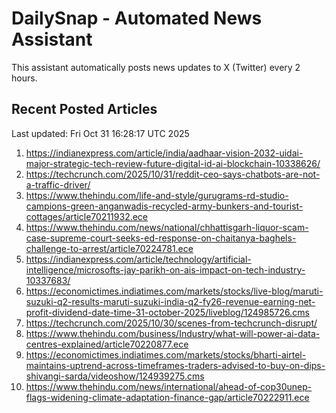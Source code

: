 # DailySnap - Automated News Assistant

This assistant automatically posts news updates to X (Twitter) every 2 hours.

## Recent Posted Articles

Last updated: Fri Oct 31 16:28:17 UTC 2025

1. https://indianexpress.com/article/india/aadhaar-vision-2032-uidai-major-strategic-tech-review-future-digital-id-ai-blockchain-10338626/
2. https://techcrunch.com/2025/10/31/reddit-ceo-says-chatbots-are-not-a-traffic-driver/
3. https://www.thehindu.com/life-and-style/gurugrams-rd-studio-campions-green-anganwadis-recycled-army-bunkers-and-tourist-cottages/article70211932.ece
4. https://www.thehindu.com/news/national/chhattisgarh-liquor-scam-case-supreme-court-seeks-ed-response-on-chaitanya-baghels-challenge-to-arrest/article70224781.ece
5. https://indianexpress.com/article/technology/artificial-intelligence/microsofts-jay-parikh-on-ais-impact-on-tech-industry-10337683/
6. https://economictimes.indiatimes.com/markets/stocks/live-blog/maruti-suzuki-q2-results-maruti-suzuki-india-q2-fy26-revenue-earning-net-profit-dividend-date-time-31-october-2025/liveblog/124985726.cms
7. https://techcrunch.com/2025/10/30/scenes-from-techcrunch-disrupt/
8. https://www.thehindu.com/business/Industry/what-will-power-ai-data-centres-explained/article70220877.ece
9. https://economictimes.indiatimes.com/markets/stocks/bharti-airtel-maintains-uptrend-across-timeframes-traders-advised-to-buy-on-dips-shivangi-sarda/videoshow/124939275.cms
10. https://www.thehindu.com/news/international/ahead-of-cop30unep-flags-widening-climate-adaptation-finance-gap/article70222911.ece
